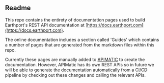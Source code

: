 ## Readme
This repo contains the entirety of documentation pages used to build Earthport's REST API documentation at [https://docs.earthport.com](https://docs.earthport.com).

The online documentation includes a section called 'Guides' which contains a number of pages that are generated from the markdown files within this repo.

Currently these pages are manually added to [APIMATIC](https://apimatic.io) to create the documentation. However, APIMatic has its own REST APIs so in future we will be able to generate the documentation automatically from a CI/CD pipeline by checking out these changes and calling the relevant APIs.
